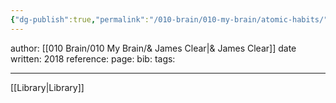 ```yaml
---
{"dg-publish":true,"permalink":"/010-brain/010-my-brain/atomic-habits/","created":"2021-08-03T22:56:40.000-04:00","updated":"2025-03-08T14:43:35.000-05:00"}
---
```


author: [[010 Brain/010 My Brain/& James Clear\|& James Clear]]
date written: 2018
reference:
page:
bib:
tags:

---

[[Library\|Library]]